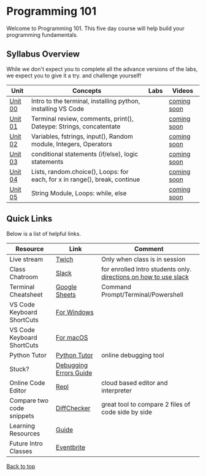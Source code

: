 # <a id="top"></a>Programming 101

<!-- **Distance Learners**: Please read [this document](https://github.com/PdxCodeGuild/IntroToProgramming/blob/master/documentation/distance.md) before starting class. -->

Welcome to Programming 101. This five day course will help build your programming fundamentals.

## Syllabus Overview
While we don't expect you to complete all the advance versions of the labs, we expect you to give it a try. and challenge yourself!

| Unit | Concepts | Labs | Videos |
| ---- |----------| -----| ------|
| [Unit 00](/units/unit-0.md) | Intro to the terminal, installing python, installing VS Code | | [coming soon]()
| [Unit 01](/units/unit-1.md) | Terminal review, comments, print(), Dateype: Strings, concatentate| | [coming soon]()
| [Unit 02](/units/unit-2.md) | Variables, fstrings, input(), Random module, Integers, Operators |  | [coming soon]()
| [Unit 03](/units/unit-3.md) | conditional statements (if/else), logic statements |  | [coming soon]()
| [Unit 04](/units/unit-4.md) | Lists, random.choice(), Loops: for each, for x in range(), break, continue |  | [coming soon]()
| [Unit 05](/units/unit-5.md) | String Module, Loops: while, else | | [coming soon]()

## Quick Links
Below is a list of helpful links.

| Resource | Link | Comment |
| ------- |----------| -----|
Live stream | [Twich](https://www.twitch.tv/pdxcodeguild/videos)| Only when class is in session
Class Chatroom | [Slack](https://app.slack.com/client/TH5A28SJ0/CH6DE8QK1) | for enrolled Intro students only. [directions on how to use slack](https://github.com/PdxCodeGuild/IntroToProgramming/blob/master/documentation/slack.md)
Terminal Cheatsheet | [Google Sheets](https://docs.google.com/spreadsheets/d/18WWrry7RI2zzJlTsUHQLCsElNjiVVuMGjowBKZ5DPH8/edit#gid=0) | Command Prompt/Terminal/Powershell
VS Code Keyboard ShortCuts | [For Windows](https://code.visualstudio.com/shortcuts/keyboard-shortcuts-windows.pdf) |
VS Code Keyboard ShortCuts | [For macOS](https://code.visualstudio.com/shortcuts/keyboard-shortcuts-macos.pdf) |
Python Tutor | [Python Tutor](http://pythontutor.com/visualize.html#mode=edit) | online debugging tool
Stuck? | [Debugging Errors Guide](https://github.com/PdxCodeGuild/IntroToProgramming/blob/master/documentation/troubleshooting.md) |
Online Code Editor | [Repl](https://repl.it) | cloud based editor and interpreter
Compare two code snippets | [DiffChecker](https://www.diffchecker.com/) | great tool to compare 2 files of code side by side|
Learning Resources | [Guide](https://github.com/PdxCodeGuild/IntroToProgramming/blob/master/documentation/resources.md)
Future Intro Classes | [Eventbrite](https://www.eventbrite.com/o/pdx-code-guild-17959456298) |

[Back to top](#top)
